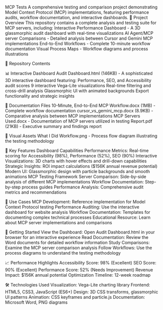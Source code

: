 MCP Tests
A comprehensive testing and comparison project demonstrating Model Context Protocol (MCP) implementations, featuring performance audits, workflow documentation, and interactive dashboards.
🚀 Project Overview
This repository contains a complete analysis and testing suite for MCP servers, including:
Interactive Performance Dashboard - A 3D glassmorphic audit dashboard with real-time visualizations
AI Agent/MCP server Comparisons - Detailed analysis between Cursor and Gemini MCP implementations
End-to-End Workflows - Complete 10-minute workflow documentation
Visual Process Maps - Workflow diagrams and process illustrations

📁 Repository Contents

📊 Interactive Dashboard
Audit Dashboard.html (146KB) - A sophisticated 3D interactive dashboard featuring:
Performance, SEO, and Accessibility audit scores
9 interactive Vega-Lite visualizations
Real-time filtering and cross-drill analysis
Glassmorphic UI with animated backgrounds
Export functionality and strategic insights

📄 Documentation Files
10-Minute, End-to-End MCP Workflow.docx (1MB) - Complete workflow documentation
cursor_vs_gemini_mcp.docx (8.9KB) - Comparative analysis between MCP implementations
MCP Servers Used.docx - Documentation of MCP servers utilized in testing
Report.pdf (21KB) - Executive summary and findings report

🎨 Visual Assets
What I Did Workflow.png - Process flow diagram illustrating the testing methodology

🔧 Key Features
Dashboard Capabilities
Performance Metrics: Real-time scoring for Accessibility (98%), Performance (52%), SEO (90%)
Interactive Visualizations: 3D charts with hover effects and drill-down capabilities
Strategic Insights: ROI impact calculations ($156K annual revenue potential)
Modern UI: Glassmorphic design with particle backgrounds and smooth animations
MCP Testing Framework
Server Comparison: Side-by-side analysis of different MCP implementations
Workflow Documentation: Step-by-step process guides
Performance Analysis: Comprehensive audit metrics and recommendations

🎯 Use Cases
MCP Development: Reference implementation for Model Context Protocol testing
Performance Auditing: Use the interactive dashboard for website analysis
Workflow Documentation: Templates for documenting complex technical processes
Educational Resource: Learn about MCP server implementations and comparisons

🚦 Getting Started
View the Dashboard: Open Audit Dashboard.html in your browser for an interactive experience
Read Documentation: Review the Word documents for detailed workflow information
Study Comparisons: Examine the MCP server comparison analysis
Follow Workflows: Use the process diagrams to understand the testing methodology

📈 Performance Highlights
Accessibility Score: 98% (Excellent)
SEO Score: 90% (Excellent)
Performance Score: 52% (Needs Improvement)
Revenue Impact: $156K annual potential
Optimization Timeline: 12-week roadmap

🛠️ Technologies Used
Visualization: Vega-Lite charting library
Frontend: HTML5, CSS3, JavaScript (ES6+)
Design: 3D CSS transforms, glassmorphic UI patterns
Animation: CSS keyframes and particle.js
Documentation: Microsoft Word, PNG diagrams
